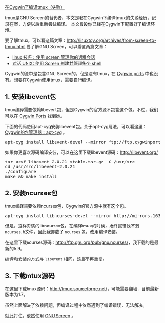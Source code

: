 [在Cygwin下编译tmux（失败）](http://zengrong.net/post/1823.htm)

tmux是GNU Screen的替代者，本文是我在Cygwin下编译tmux的失败经历，记录在案，方便以后重新尝试编译。
本文假设你已经在Cygwin下配置好了编译环境。

要了解tmux，可以看这篇文章：http://linuxtoy.org/archives/from-screen-to-tmux.html
要了解GNU Screen，可以看这两篇文章：

* [linux 技巧：使用 screen 管理你的远程会话](http://www.ibm.com/developerworks/cn/linux/l-cn-screen/)
* [对话 UNIX: 使用 Screen 创建并管理多个 shell](http://www.ibm.com/developerworks/cn/aix/library/au-gnu_screen/)

Cygwin的源中是包含GNU Screen的，但是没有tmux，在 [Cygwin ports](http://sourceware.org/cygwinports/) 中也没有。想要在Cygwin使用tmux，需要自行编译。

## 1. 安装libevent包

tmux编译需要依赖libevent包，但是Cygwin的官方源不包含这个包。不过，我们可以在 [Cygwin Ports](http://sourceware.org/cygwinports/) 找到她。

下面的代码使用apt-cyg安装libevent包。关于apt-cyg用法，可以看这里：[Cygwin的包管理器：apt-cyg](http://zengrong.net/post/1792.htm) 。

<pre lang="BASH">
apt-cyg install libevent-devel --mirror ftp://ftp.cygwinports.org/pub/cygwinports
</pre>

如果你更喜欢源码编译安装，可以在这里下载libevent源码：http://libevent.org/

<pre lang="BASH">
tar xzvf libevent-2.0.21-stable.tar.gz -C /usr/src
cd /usr/src/libevent-2.0.21
./configuare
make && make install
</pre>

## 2. 安装ncurses包

tmux编译需要依赖ncurses包，Cygwin的官方源中就有这个包。

<pre lang="BASH">
apt-cyg install libncurses-devel --mirror http://mirrors.163.com/cygwin
</pre>

但是，这样安装的libncurses包，在编译tmux的时候，始终报错找不到 `ncurses.h`文件，因此我卸载了 `ncurses` 包，改用编译安装。

在这里下载ncurses源码：<http://ftp.gnu.org/pub/gnu/ncurses/>，我下载的是最新的5.9。

编译和安装的方式与 `libevent` 相同，这里不再重复。

## 3. 下载mtux源码

在这里下载tmux源码：<http://tmux.sourceforge.net/>，可能需要翻墙，目前最新版本为1.7。

虽然上面解决了依赖问题，但编译过程中依然遇到了编译错误，无法解决。

就此打住，依然使用 [GNU Screen](http://www.gnu.org/software/screen/) 。
